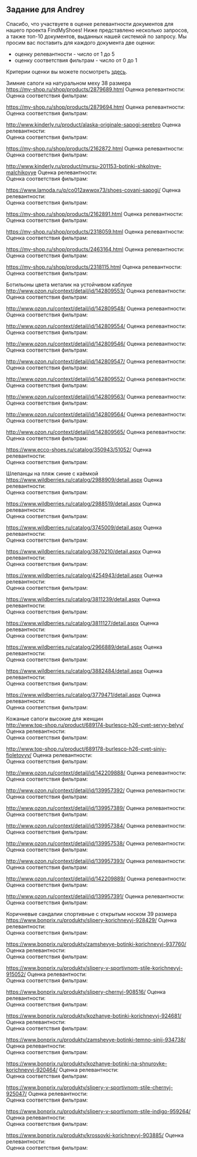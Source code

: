 ## Задание для Andrey

Спасибо, что участвуете в оценке релевантности документов для нашего проекта FindMyShoes! Ниже представлено несколько запросов, а также топ-10 документов, выданных нашей системой по запросу. Мы просим вас поставить для каждого документа две оценки:
 - оценку релевантности - число от 1 до 5
 - оценку соответствия фильтрам - число от 0 до 1

Критерии оценки вы можете посмотреть [здесь](https://github.com/ItsLastDay/FindMyShoes/blob/master/docs/assessment/criteria.md).




Зимние сапоги на натуральном меху 38 размера  
https://my-shop.ru/shop/products/2879689.html
Оценка релевантности:   
Оценка соответствия фильтрам:   
  
https://my-shop.ru/shop/products/2879694.html
Оценка релевантности:   
Оценка соответствия фильтрам:   
  
http://www.kinderly.ru/product/alaska-originale-sapogi-serebro
Оценка релевантности:   
Оценка соответствия фильтрам:   
  
https://my-shop.ru/shop/products/2162872.html
Оценка релевантности:   
Оценка соответствия фильтрам:   
  
http://www.kinderly.ru/product/mursu-201153-botinki-shkolnye-malchikovye
Оценка релевантности:   
Оценка соответствия фильтрам:   
  
https://www.lamoda.ru/p/co012awwox73/shoes-covani-sapogi/
Оценка релевантности:   
Оценка соответствия фильтрам:   
  
https://my-shop.ru/shop/products/2162891.html
Оценка релевантности:   
Оценка соответствия фильтрам:   
  
https://my-shop.ru/shop/products/2318059.html
Оценка релевантности:   
Оценка соответствия фильтрам:   
  
https://my-shop.ru/shop/products/2463164.html
Оценка релевантности:   
Оценка соответствия фильтрам:   
  
https://my-shop.ru/shop/products/2318115.html
Оценка релевантности:   
Оценка соответствия фильтрам:   
  
  
  
  

Ботильоны цвета металик на устойчивом каблуке  
http://www.ozon.ru/context/detail/id/142809553/
Оценка релевантности:   
Оценка соответствия фильтрам:   
  
http://www.ozon.ru/context/detail/id/142809548/
Оценка релевантности:   
Оценка соответствия фильтрам:   
  
http://www.ozon.ru/context/detail/id/142809554/
Оценка релевантности:   
Оценка соответствия фильтрам:   
  
http://www.ozon.ru/context/detail/id/142809546/
Оценка релевантности:   
Оценка соответствия фильтрам:   
  
http://www.ozon.ru/context/detail/id/142809547/
Оценка релевантности:   
Оценка соответствия фильтрам:   
  
http://www.ozon.ru/context/detail/id/142809552/
Оценка релевантности:   
Оценка соответствия фильтрам:   
  
http://www.ozon.ru/context/detail/id/142809563/
Оценка релевантности:   
Оценка соответствия фильтрам:   
  
http://www.ozon.ru/context/detail/id/142809564/
Оценка релевантности:   
Оценка соответствия фильтрам:   
  
http://www.ozon.ru/context/detail/id/142809565/
Оценка релевантности:   
Оценка соответствия фильтрам:   
  
https://www.ecco-shoes.ru/catalog/350943/51052/
Оценка релевантности:   
Оценка соответствия фильтрам:   
  
  
  
  

Шлепанцы на пляж синие с каёмкой  
https://www.wildberries.ru/catalog/2988909/detail.aspx
Оценка релевантности:   
Оценка соответствия фильтрам:   
  
https://www.wildberries.ru/catalog/2988519/detail.aspx
Оценка релевантности:   
Оценка соответствия фильтрам:   
  
https://www.wildberries.ru/catalog/3745009/detail.aspx
Оценка релевантности:   
Оценка соответствия фильтрам:   
  
https://www.wildberries.ru/catalog/3870210/detail.aspx
Оценка релевантности:   
Оценка соответствия фильтрам:   
  
https://www.wildberries.ru/catalog/4254943/detail.aspx
Оценка релевантности:   
Оценка соответствия фильтрам:   
  
https://www.wildberries.ru/catalog/3811239/detail.aspx
Оценка релевантности:   
Оценка соответствия фильтрам:   
  
https://www.wildberries.ru/catalog/3811127/detail.aspx
Оценка релевантности:   
Оценка соответствия фильтрам:   
  
https://www.wildberries.ru/catalog/2966889/detail.aspx
Оценка релевантности:   
Оценка соответствия фильтрам:   
  
https://www.wildberries.ru/catalog/3882484/detail.aspx
Оценка релевантности:   
Оценка соответствия фильтрам:   
  
https://www.wildberries.ru/catalog/3779471/detail.aspx
Оценка релевантности:   
Оценка соответствия фильтрам:   
  
  
  
  

Кожаные сапоги высокие для женщин  
http://www.top-shop.ru/product/689174-burlesco-h26-cvet-seryy-belyy/
Оценка релевантности:   
Оценка соответствия фильтрам:   
  
http://www.top-shop.ru/product/689178-burlesco-h26-cvet-siniy-fioletovyy/
Оценка релевантности:   
Оценка соответствия фильтрам:   
  
http://www.ozon.ru/context/detail/id/142209888/
Оценка релевантности:   
Оценка соответствия фильтрам:   
  
http://www.ozon.ru/context/detail/id/139957392/
Оценка релевантности:   
Оценка соответствия фильтрам:   
  
http://www.ozon.ru/context/detail/id/139957389/
Оценка релевантности:   
Оценка соответствия фильтрам:   
  
http://www.ozon.ru/context/detail/id/139957384/
Оценка релевантности:   
Оценка соответствия фильтрам:   
  
http://www.ozon.ru/context/detail/id/139957538/
Оценка релевантности:   
Оценка соответствия фильтрам:   
  
http://www.ozon.ru/context/detail/id/139957393/
Оценка релевантности:   
Оценка соответствия фильтрам:   
  
http://www.ozon.ru/context/detail/id/142209889/
Оценка релевантности:   
Оценка соответствия фильтрам:   
  
http://www.ozon.ru/context/detail/id/139957391/
Оценка релевантности:   
Оценка соответствия фильтрам:   
  
  
  
  

Коричневые cандалии спортивные с открытым носком 39 размера  
https://www.bonprix.ru/produkty/slipery-korichnevyj-928429/
Оценка релевантности:   
Оценка соответствия фильтрам:   
  
https://www.bonprix.ru/produkty/zamshevye-botinki-korichnevyj-937760/
Оценка релевантности:   
Оценка соответствия фильтрам:   
  
https://www.bonprix.ru/produkty/slipery-v-sportivnom-stile-korichnevyj-915052/
Оценка релевантности:   
Оценка соответствия фильтрам:   
  
https://www.bonprix.ru/produkty/slipery-chernyj-908516/
Оценка релевантности:   
Оценка соответствия фильтрам:   
  
https://www.bonprix.ru/produkty/kozhanye-botinki-korichnevyj-924681/
Оценка релевантности:   
Оценка соответствия фильтрам:   
  
https://www.bonprix.ru/produkty/zamshevye-botinki-temno-sinij-934738/
Оценка релевантности:   
Оценка соответствия фильтрам:   
  
https://www.bonprix.ru/produkty/kozhanye-botinki-na-shnurovke-korichnevyj-920464/
Оценка релевантности:   
Оценка соответствия фильтрам:   
  
https://www.bonprix.ru/produkty/slipery-v-sportivnom-stile-chernyj-925047/
Оценка релевантности:   
Оценка соответствия фильтрам:   
  
https://www.bonprix.ru/produkty/slipery-v-sportivnom-stile-indigo-959264/
Оценка релевантности:   
Оценка соответствия фильтрам:   
  
https://www.bonprix.ru/produkty/krossovki-korichnevyj-903885/
Оценка релевантности:   
Оценка соответствия фильтрам:   
  
  
  
  

